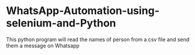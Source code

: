 # WhatsApp-Automation-using-selenium-and-Python
This python program will read the names of person from a csv file and send them a message on Whatsapp
